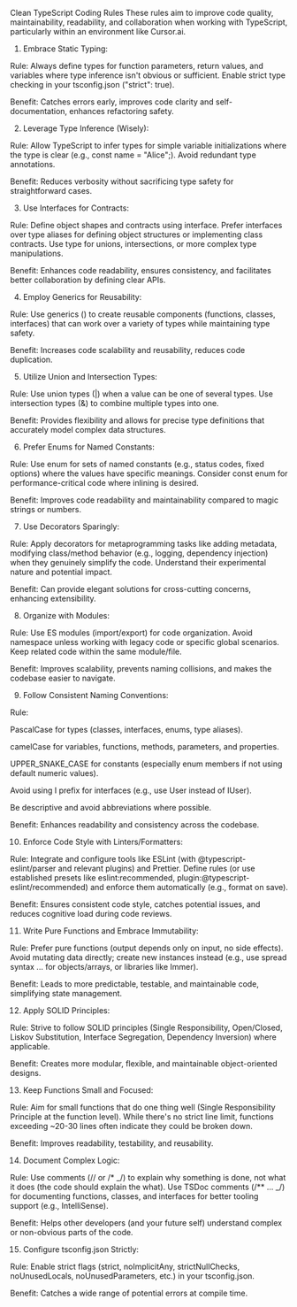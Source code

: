 Clean TypeScript Coding Rules
These rules aim to improve code quality, maintainability, readability, and collaboration when working with TypeScript, particularly within an environment like Cursor.ai.

1. Embrace Static Typing:

Rule: Always define types for function parameters, return values, and variables where type inference isn't obvious or sufficient. Enable strict type checking in your tsconfig.json ("strict": true).

Benefit: Catches errors early, improves code clarity and self-documentation, enhances refactoring safety.

2. Leverage Type Inference (Wisely):

Rule: Allow TypeScript to infer types for simple variable initializations where the type is clear (e.g., const name = "Alice";). Avoid redundant type annotations.

Benefit: Reduces verbosity without sacrificing type safety for straightforward cases.

3. Use Interfaces for Contracts:

Rule: Define object shapes and contracts using interface. Prefer interfaces over type aliases for defining object structures or implementing class contracts. Use type for unions, intersections, or more complex type manipulations.

Benefit: Enhances code readability, ensures consistency, and facilitates better collaboration by defining clear APIs.

4. Employ Generics for Reusability:

Rule: Use generics (<T>) to create reusable components (functions, classes, interfaces) that can work over a variety of types while maintaining type safety.

Benefit: Increases code scalability and reusability, reduces code duplication.

5. Utilize Union and Intersection Types:

Rule: Use union types (|) when a value can be one of several types. Use intersection types (&) to combine multiple types into one.

Benefit: Provides flexibility and allows for precise type definitions that accurately model complex data structures.

6. Prefer Enums for Named Constants:

Rule: Use enum for sets of named constants (e.g., status codes, fixed options) where the values have specific meanings. Consider const enum for performance-critical code where inlining is desired.

Benefit: Improves code readability and maintainability compared to magic strings or numbers.

7. Use Decorators Sparingly:

Rule: Apply decorators for metaprogramming tasks like adding metadata, modifying class/method behavior (e.g., logging, dependency injection) when they genuinely simplify the code. Understand their experimental nature and potential impact.

Benefit: Can provide elegant solutions for cross-cutting concerns, enhancing extensibility.

8. Organize with Modules:

Rule: Use ES modules (import/export) for code organization. Avoid namespace unless working with legacy code or specific global scenarios. Keep related code within the same module/file.

Benefit: Improves scalability, prevents naming collisions, and makes the codebase easier to navigate.

9. Follow Consistent Naming Conventions:

Rule:

PascalCase for types (classes, interfaces, enums, type aliases).

camelCase for variables, functions, methods, parameters, and properties.

UPPER_SNAKE_CASE for constants (especially enum members if not using default numeric values).

Avoid using I prefix for interfaces (e.g., use User instead of IUser).

Be descriptive and avoid abbreviations where possible.

Benefit: Enhances readability and consistency across the codebase.

10. Enforce Code Style with Linters/Formatters:

Rule: Integrate and configure tools like ESLint (with @typescript-eslint/parser and relevant plugins) and Prettier. Define rules (or use established presets like eslint:recommended, plugin:@typescript-eslint/recommended) and enforce them automatically (e.g., format on save).

Benefit: Ensures consistent code style, catches potential issues, and reduces cognitive load during code reviews.

11. Write Pure Functions and Embrace Immutability:

Rule: Prefer pure functions (output depends only on input, no side effects). Avoid mutating data directly; create new instances instead (e.g., use spread syntax ... for objects/arrays, or libraries like Immer).

Benefit: Leads to more predictable, testable, and maintainable code, simplifying state management.

12. Apply SOLID Principles:

Rule: Strive to follow SOLID principles (Single Responsibility, Open/Closed, Liskov Substitution, Interface Segregation, Dependency Inversion) where applicable.

Benefit: Creates more modular, flexible, and maintainable object-oriented designs.

13. Keep Functions Small and Focused:

Rule: Aim for small functions that do one thing well (Single Responsibility Principle at the function level). While there's no strict line limit, functions exceeding ~20-30 lines often indicate they could be broken down.

Benefit: Improves readability, testability, and reusability.

14. Document Complex Logic:

Rule: Use comments (// or /\* _/) to explain why something is done, not what it does (the code should explain the what). Use TSDoc comments (/\*\* ... _/) for documenting functions, classes, and interfaces for better tooling support (e.g., IntelliSense).

Benefit: Helps other developers (and your future self) understand complex or non-obvious parts of the code.

15. Configure tsconfig.json Strictly:

Rule: Enable strict flags (strict, noImplicitAny, strictNullChecks, noUnusedLocals, noUnusedParameters, etc.) in your tsconfig.json.

Benefit: Catches a wide range of potential errors at compile time.
